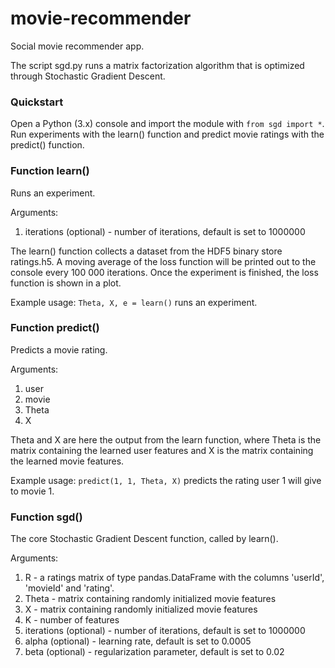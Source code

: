 # movie-recommender
Social movie recommender app.

The script sgd.py runs a matrix factorization algorithm that is optimized through Stochastic Gradient Descent.

### Quickstart

Open a Python (3.x) console and import the module with `from sgd import *`. Run experiments with the learn() function and predict movie ratings with the predict() function.


### Function learn()

Runs an experiment.

Arguments:

1. iterations (optional) - number of iterations, default is set to 1000000

The learn() function collects a dataset from the HDF5 binary store ratings.h5. A moving average of the loss function will be printed out to the console every 100 000 iterations. Once the experiment is finished, the loss function is shown in a plot.

Example usage:
`Theta, X, e = learn()` runs an experiment.


### Function predict()

Predicts a movie rating.

Arguments:

1. user
2. movie
3. Theta
4. X

Theta and X are here the output from the learn function, where Theta is the matrix containing the learned user features and X is the matrix containing the learned movie features.

Example usage: 
`predict(1, 1, Theta, X)` predicts the rating user 1 will give to movie 1.


### Function sgd()

The core Stochastic Gradient Descent function, called by learn().

Arguments:

1. R - a ratings matrix of type pandas.DataFrame with the columns 'userId', 'movieId' and 'rating'.
2. Theta - matrix containing randomly initialized movie features
3. X - matrix containing randomly initialized movie features
4. K - number of features
5. iterations (optional) - number of iterations, default is set to 1000000
6. alpha (optional) - learning rate, default is set to 0.0005
7. beta (optional) - regularization parameter, default is set to 0.02
